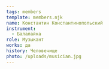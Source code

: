 ```yaml
---
tags: members
template: members.njk
name: Константин Константинопольский
instrument:
  - Балалайка
role: Музыкант
works: да
history: Человечище
photo: /uploads/musician.jpg
---
```

